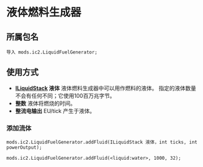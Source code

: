 # 液体燃料生成器

## 所属包名

```zemscript
导入 mods.ic2.LiquidFuelGenerator;
```

## 使用方式

- **[ILiquidStack](/Vanilla/Liquids/ILiquidStack/) 液体** 液体燃料生成器中可以用作燃料的液体。 指定的液体数量不会有任何不同；它使用100百万兆字节。
- **整数** 液体将燃烧的时间。
- **整流电输出** EU/tick 产生于液体。

### 添加流体

```zenscript
mods.ic2.LiquidFuelGenerator.addFluid(ILiquidStack 液体，int ticks, int powerOutput);

mods.ic2.LiquidFuelGenerator.addFluid(<liquid:water>, 1000, 32);
```
